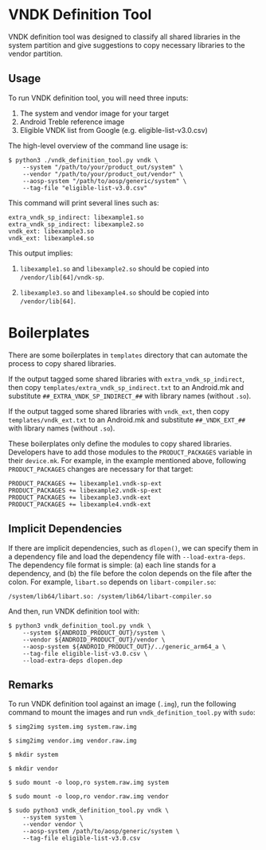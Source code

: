 VNDK Definition Tool
====================

VNDK definition tool was designed to classify all shared libraries in the
system partition and give suggestions to copy necessary libraries to the vendor
partition.

## Usage

To run VNDK definition tool, you will need three inputs:

1. The system and vendor image for your target
2. Android Treble reference image
3. Eligible VNDK list from Google (e.g. eligible-list-v3.0.csv)

The high-level overview of the command line usage is:

    $ python3 ./vndk_definition_tool.py vndk \
        --system "/path/to/your/product_out/system" \
        --vendor "/path/to/your/product_out/vendor" \
        --aosp-system "/path/to/aosp/generic/system" \
        --tag-file "eligible-list-v3.0.csv"

This command will print several lines such as:

    extra_vndk_sp_indirect: libexample1.so
    extra_vndk_sp_indirect: libexample2.so
    vndk_ext: libexample3.so
    vndk_ext: libexample4.so

This output implies:

1. `libexample1.so` and `libexample2.so` should be copied into
   `/vendor/lib[64]/vndk-sp`.

2. `libexample3.so` and `libexample4.so` should be copied into
   `/vendor/lib[64]`.


# Boilerplates

There are some boilerplates in `templates` directory that can automate the
process to copy shared libraries.

If the output tagged some shared libraries with `extra_vndk_sp_indirect`, then
copy `templates/extra_vndk_sp_indirect.txt` to an Android.mk and substitute
`##_EXTRA_VNDK_SP_INDIRECT_##` with library names (without `.so`).

If the output tagged some shared libraries with `vndk_ext`, then copy
`templates/vndk_ext.txt` to an Android.mk and substitute `##_VNDK_EXT_##` with
library names (without `.so`).

These boilerplates only define the modules to copy shared libraries.
Developers have to add those modules to the `PRODUCT_PACKAGES` variable in
their `device.mk`.  For example, in the example mentioned above, following
`PRODUCT_PACKAGES` changes are necessary for that target:

    PRODUCT_PACKAGES += libexample1.vndk-sp-ext
    PRODUCT_PACKAGES += libexample2.vndk-sp-ext
    PRODUCT_PACKAGES += libexample3.vndk-ext
    PRODUCT_PACKAGES += libexample4.vndk-ext


## Implicit Dependencies

If there are implicit dependencies, such as `dlopen()`, we can specify them in
a dependency file and load the dependency file with `--load-extra-deps`.  The
dependency file format is simple: (a) each line stands for a dependency, and
(b) the file before the colon depends on the file after the colon.  For
example, `libart.so` depends on `libart-compiler.so`:

    /system/lib64/libart.so: /system/lib64/libart-compiler.so

And then, run VNDK definition tool with:

    $ python3 vndk_definition_tool.py vndk \
        --system ${ANDROID_PRODUCT_OUT}/system \
        --vendor ${ANDROID_PRODUCT_OUT}/vendor \
        --aosp-system ${ANDROID_PRODUCT_OUT}/../generic_arm64_a \
        --tag-file eligible-list-v3.0.csv \
        --load-extra-deps dlopen.dep


## Remarks

To run VNDK definition tool against an image (`.img`), run the following
command to mount the images and run `vndk_definition_tool.py` with `sudo`:

    $ simg2img system.img system.raw.img

    $ simg2img vendor.img vendor.raw.img

    $ mkdir system

    $ mkdir vendor

    $ sudo mount -o loop,ro system.raw.img system

    $ sudo mount -o loop,ro vendor.raw.img vendor

    $ sudo python3 vndk_definition_tool.py vndk \
        --system system \
        --vendor vendor \
        --aosp-system /path/to/aosp/generic/system \
        --tag-file eligible-list-v3.0.csv
